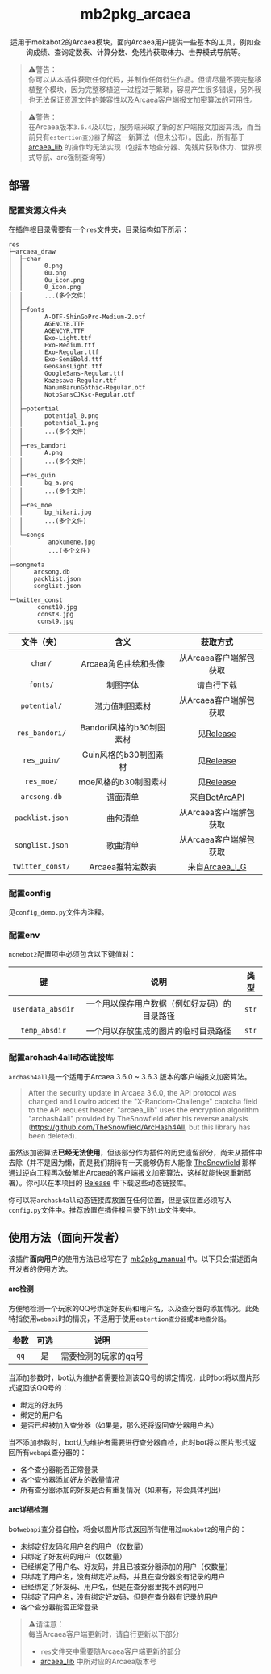 # <p align="center">mb2pkg_arcaea
<p align="center">适用于mokabot2的Arcaea模块，面向Arcaea用户提供一些基本的工具，例如查询成绩、查询定数表、计算分数、<del>免残片获取体力</del>、<del>世界模式导航</del>等。

 > ⚠警告：<br>
 你可以从本插件获取任何代码，并制作任何衍生作品。但请尽量不要完整移植整个模块，因为完整移植这一过程过于繁琐，容易产生很多错误，另外我也无法保证资源文件的兼容性以及Arcaea客户端报文加密算法的可用性。

 > ⚠警告：<br>
 在Arcaea版本`3.6.4`及以后，服务端采取了新的客户端报文加密算法，而当前只有`estertion查分器`了解这一新算法（但未公布）。因此，所有基于 [arcaea_lib](arcaea_lib.py) 的操作均无法实现（包括本地查分器、免残片获取体力、世界模式导航、arc强制查询等）


## 部署

### 配置资源文件夹

在插件根目录需要有一个`res`文件夹，目录结构如下所示：
```
res
├─arcaea_draw
│  ├─char
│  │      0.png
│  │      0u.png
│  │      0u_icon.png
│  │      0_icon.png
│  │      ...(多个文件)
│  │
│  ├─fonts
│  │      A-OTF-ShinGoPro-Medium-2.otf
│  │      AGENCYB.TTF
│  │      AGENCYR.TTF
│  │      Exo-Light.ttf
│  │      Exo-Medium.ttf
│  │      Exo-Regular.ttf
│  │      Exo-SemiBold.ttf
│  │      GeosansLight.ttf
│  │      GoogleSans-Regular.ttf
│  │      Kazesawa-Regular.ttf
│  │      NanumBarunGothic-Regular.otf
│  │      NotoSansCJKsc-Regular.otf
│  │
│  ├─potential
│  │      potential_0.png
│  │      potential_1.png
│  │      ...(多个文件)
│  │
│  ├─res_bandori
│  │      A.png
│  │      ...(多个文件)
│  │
│  ├─res_guin
│  │      bg_a.png
│  │      ...(多个文件)
│  │
│  ├─res_moe
│  │      bg_hikari.jpg
│  │      ...(多个文件)
│  │
│  └─songs
│          anokumene.jpg
│          ...(多个文件)
│
├─songmeta
│      arcsong.db
│      packlist.json
│      songlist.json
│
└─twitter_const
        const10.jpg
        const8.jpg
        const9.jpg
```

|文件（夹）|含义|获取方式|
|:---:|:---:|:---:|
|`char/`|Arcaea角色曲绘和头像|从Arcaea客户端解包获取|
|`fonts/`|制图字体|请自行下载|
|`potential/`|潜力值制图素材|从Arcaea客户端解包获取|
|`res_bandori/`|Bandori风格的b30制图素材|见[Release](https://github.com/zhanbao2000/mokabot2/releases)|
|`res_guin/`|Guin风格的b30制图素材|见[Release](https://github.com/zhanbao2000/mokabot2/releases)|
|`res_moe/`|moe风格的b30制图素材|见[Release](https://github.com/zhanbao2000/mokabot2/releases)|
|`arcsong.db`|谱面清单|来自[BotArcAPI](https://github.com/TheSnowfield/BotArcAPIs-Memories/releases)|
|`packlist.json`|曲包清单|从Arcaea客户端解包获取|
|`songlist.json`|歌曲清单|从Arcaea客户端解包获取|
|`twitter_const/`|Arcaea推特定数表|来自[Arcaea_I_G](https://twitter.com/Arcaea_I_G)|

### 配置config

见`config_demo.py`文件内注释。

### 配置env

`nonebot2`配置项中必须包含以下键值对：

|键|说明|类型|
|:---:|:---:|:---:|
|`userdata_absdir`|一个用以保存用户数据（例如好友码）的目录路径|`str`|
|`temp_absdir`|一个用以存放生成的图片的临时目录路径|`str`|

### 配置archash4all动态链接库

`archash4all`是一个适用于Arcaea 3.6.0 ~ 3.6.3 版本的客户端报文加密算法。

 > After the security update in Arcaea 3.6.0, the API protocol was changed and Lowiro added the
  "X-Random-Challenge" captcha field to the API request header. "arcaea_lib" uses the encryption
  algorithm "archash4all" provided by TheSnowfield after his reverse analysis
  (https://github.com/TheSnowfield/ArcHash4All, but this library has been deleted). 

虽然该加密算法**已经无法使用**，但该部分作为插件的历史遗留部分，尚未从插件中去除（并不是因为懒，而是我们期待有一天能够仍有人能像 [TheSnowfield](https://github.com/TheSnowfield) 那样通过逆向工程再次破解出Arcaea的客户端报文加密算法，这样就能快速重新部署）。你可以在本项目的 [Release](https://github.com/zhanbao2000/mokabot2/releases) 中下载这些动态链接库。

你可以将`archash4all`动态链接库放置在任何位置，但是该位置必须写入`config.py`文件中。推荐放置在插件根目录下的`lib`文件夹中。

## 使用方法（面向开发者）

该插件**面向用户**的使用方法已经写在了 [mb2pkg_manual](../mb2pkg_manual/manual.py) 中。以下只会描述面向开发者的使用方法。

#### arc检测

方便地检测一个玩家的QQ号绑定好友码和用户名，以及查分器的添加情况。此处特指使用`webapi`时的情况，不适用于使用`estertion查分器`或`本地查分器`。

|参数|可选|说明|
|:---:|:---:|:---:|
|`qq`|是|需要检测的玩家的qq号|

当添加参数时，bot认为维护者需要检测该QQ号的绑定情况，此时bot将以图片形式返回该QQ号的：
 
 - 绑定的好友码
 - 绑定的用户名
 - 是否已经被加入查分器（如果是，那么还将返回查分器用户名）

当不添加参数时，bot认为维护者需要进行查分器自检，此时bot将以图片形式返回所有`webapi`查分器的：

 - 各个查分器能否正常登录
 - 各个查分器添加好友的数量情况
 - 所有查分器添加的好友是否有重复情况（如果有，将会具体列出）

#### arc详细检测

bot`webapi`查分器自检，将会以图片形式返回所有使用过`mokabot2`的用户的：

 - 未绑定好友码和用户名的用户（仅数量）
 - 只绑定了好友码的用户（仅数量）
 - 已经绑定了用户名、好友码，并且已被查分器添加的用户（仅数量）
 - 只绑定了用户名，没有绑定好友码，并且在查分器没有记录的用户
 - 已经绑定了好友码、用户名，但是在查分器里找不到的用户
 - 只绑定了用户名，没有绑定好友码，但是在查分器有记录的用户
 - 各个查分器能否正常登录

 > ⚠请注意：<br>
 每当Arcaea客户端更新时，请自行更新以下部分
 > - `res`文件夹中需要随Arcaea客户端更新的部分
 > - [arcaea_lib](arcaea_lib.py) 中所对应的Arcaea版本号